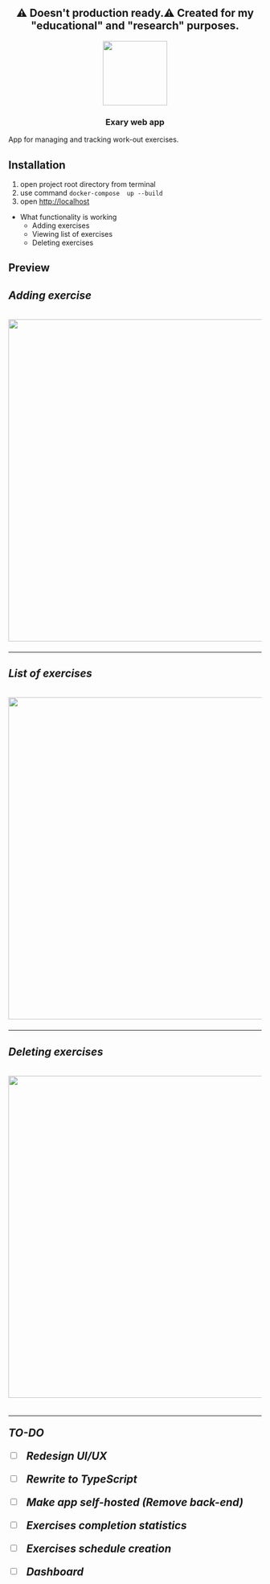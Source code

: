 <h2 align="center">
  ⚠️ Doesn't production ready.⚠️ 
  Created for my "educational" and "research" purposes.
</h2>

<div align="center">
  <img src="https://raw.githubusercontent.com/0rhan/exary-sandbox/4743da300b876fc164ed2331766066e8ac1d5c39/front-end/public/ProductLogo.svg" width="128px"/>
  <h3>Exary web app</h3>
</div>

<p>App for managing and tracking work-out exercises.</p>

<h2>
  Installation
</h2>

1. open project root directory from terminal
2. use command `docker-compose  up --build`
3. open [http://localhost](http://localhost)


* What functionality is working
  * Adding exercises
  * Viewing list of exercises
  * Deleting exercises

<h2> Preview <h2>

<div>
  <h5>Adding exercise</h5>
  <img src="https://raw.githubusercontent.com/0rhan/exary-sandbox/master/assets/AddExercise.gif" height="640px"/>
  <hr>

  <h5>List of exercises<h5>
  <img src="https://raw.githubusercontent.com/0rhan/exary-sandbox/master/assets/ExercisesList.gif" height="640px"/>
  <hr>

  <div>
  <h5>Deleting exercises<h5>
  <img src="https://raw.githubusercontent.com/0rhan/exary-sandbox/master/assets/DeleteExercises.gif" height="640px"/>
</div>


***

TO-DO
- [ ] Redesign UI/UX
- [ ] Rewrite to TypeScript
- [ ] Make app self-hosted (Remove back-end)
- [ ] Exercises completion statistics
- [ ] Exercises schedule creation
- [ ] Dashboard

